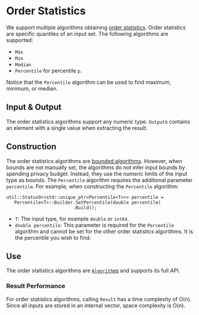 
# Order Statistics

We support multiple algorithms obtaining
[order statistics](https://github.com/google/differential-privacy/blob/main/cc/algorithms/order-statistics.h).
Order statistics are specific quantiles of an input set. The following
algorithms are supported:

*   `Max`
*   `Min`
*   `Median` 
*   `Percentile` for percentile `p`.

Notice that the `Percentile` algorithm can be used to find maximum, minimum, or
median.

## Input & Output

The order statistics algorithms support any numeric type. `Output`s contains an
element with a single value when extracting the result.

## Construction

The order statistics algorithms are [bounded algorithms](bounded-algorithm.md).
However, when bounds are not manually set, the algorithms do not infer input
bounds by spending privacy budget. Instead, they use the numeric limits of the
input type as bounds. The `Percentile` algorithm requires the additional
parameter `percentile`. For example, when constructing the `Percentile`
algorithm:

```
util::StatusOr<std::unique_ptr<Percentile<T>>> percentile =
   Percentile<T>::Builder.SetPercentile(double percentile)
                         .Build();
```

*   `T`: The input type, for example `double` or `int64`.
*   `double percentile`: This parameter is required for the `Percentile`
    algorithm and cannot be set for the other order statistics algorithms. It is
    the percentile you wish to find.

## Use

The order statistics algorithms are [`Algorithm`s](algorithm.md) and supports
its full API.

### Result Performance

For order statistics algorithms, calling `Result` has a time complexity of O(n).
Since all inputs are stored in an internal vector, space complexity is O(n).
